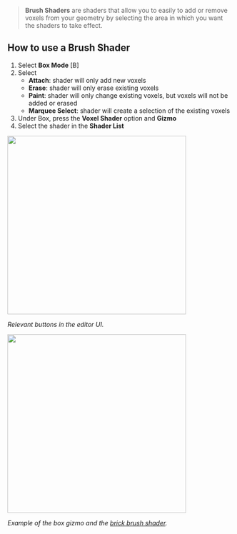 > **Brush Shaders** are shaders that allow you to easily to add or remove voxels from your geometry by selecting the area in which you want the shaders to take effect.

## How to use a Brush Shader

1. Select **Box Mode** [B]
2. Select 
    - **Attach**: shader will only add new voxels
    - **Erase**: shader will only erase existing voxels
    - **Paint**: shader will only change existing voxels, but voxels will not be added or erased
    - **Marquee Select**: shader will create a selection of the existing voxels
3. Under Box, press the **Voxel Shader** option and **Gizmo**
4. Select the shader in the **Shader List**

<img src="https://s3.amazonaws.com/misc.lachlanmcdonald.com/magicavoxel-shaders/239ce726-a6bd-4d08-b68b-21e125a27337/brush_shader.png" width="400" alt="">

_Relevant buttons in the editor UI._

<img src="https://s3.amazonaws.com/misc.lachlanmcdonald.com/magicavoxel-shaders/239ce726-a6bd-4d08-b68b-21e125a27337/brush_shader_gizmo.png" width="400" alt="">

_Example of the box gizmo and the [brick brush shader](/lachlanmcdonald/magicavoxel-shaders/wiki/Brick-Brush)._